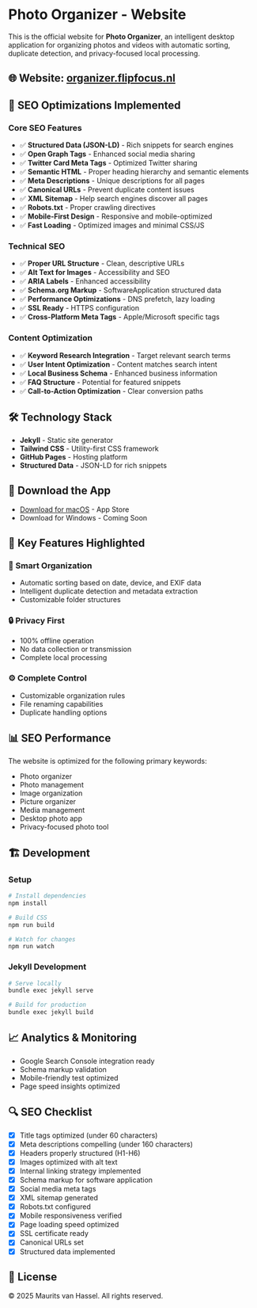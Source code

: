 # Photo Organizer - Website

This is the official website for **Photo Organizer**, an intelligent desktop application for organizing photos and videos with automatic sorting, duplicate detection, and privacy-focused local processing.

## 🌐 Website: [organizer.flipfocus.nl](https://organizer.flipfocus.nl/)

## 🚀 SEO Optimizations Implemented

### Core SEO Features
- ✅ **Structured Data (JSON-LD)** - Rich snippets for search engines
- ✅ **Open Graph Tags** - Enhanced social media sharing
- ✅ **Twitter Card Meta Tags** - Optimized Twitter sharing
- ✅ **Semantic HTML** - Proper heading hierarchy and semantic elements
- ✅ **Meta Descriptions** - Unique descriptions for all pages
- ✅ **Canonical URLs** - Prevent duplicate content issues
- ✅ **XML Sitemap** - Help search engines discover all pages
- ✅ **Robots.txt** - Proper crawling directives
- ✅ **Mobile-First Design** - Responsive and mobile-optimized
- ✅ **Fast Loading** - Optimized images and minimal CSS/JS

### Technical SEO
- ✅ **Proper URL Structure** - Clean, descriptive URLs
- ✅ **Alt Text for Images** - Accessibility and SEO
- ✅ **ARIA Labels** - Enhanced accessibility
- ✅ **Schema.org Markup** - SoftwareApplication structured data
- ✅ **Performance Optimizations** - DNS prefetch, lazy loading
- ✅ **SSL Ready** - HTTPS configuration
- ✅ **Cross-Platform Meta Tags** - Apple/Microsoft specific tags

### Content Optimization
- ✅ **Keyword Research Integration** - Target relevant search terms
- ✅ **User Intent Optimization** - Content matches search intent
- ✅ **Local Business Schema** - Enhanced business information
- ✅ **FAQ Structure** - Potential for featured snippets
- ✅ **Call-to-Action Optimization** - Clear conversion paths

## 🛠️ Technology Stack

- **Jekyll** - Static site generator
- **Tailwind CSS** - Utility-first CSS framework
- **GitHub Pages** - Hosting platform
- **Structured Data** - JSON-LD for rich snippets

## 📱 Download the App

- [Download for macOS](https://apps.apple.com/us/app/flipfocus-photo-organizer/id6743702259) - App Store
- Download for Windows - Coming Soon

## 🎯 Key Features Highlighted

### 🧠 Smart Organization
- Automatic sorting based on date, device, and EXIF data
- Intelligent duplicate detection and metadata extraction
- Customizable folder structures

### 🔒 Privacy First
- 100% offline operation
- No data collection or transmission
- Complete local processing

### ⚙️ Complete Control
- Customizable organization rules
- File renaming capabilities
- Duplicate handling options

## 📊 SEO Performance

The website is optimized for the following primary keywords:
- Photo organizer
- Photo management
- Image organization
- Picture organizer
- Media management
- Desktop photo app
- Privacy-focused photo tool

## 🏗️ Development

### Setup
```bash
# Install dependencies
npm install

# Build CSS
npm run build

# Watch for changes
npm run watch
```

### Jekyll Development
```bash
# Serve locally
bundle exec jekyll serve

# Build for production
bundle exec jekyll build
```

## 📈 Analytics & Monitoring

- Google Search Console integration ready
- Schema markup validation
- Mobile-friendly test optimized
- Page speed insights optimized

## 🔍 SEO Checklist

- [x] Title tags optimized (under 60 characters)
- [x] Meta descriptions compelling (under 160 characters)
- [x] Headers properly structured (H1-H6)
- [x] Images optimized with alt text
- [x] Internal linking strategy implemented
- [x] Schema markup for software application
- [x] Social media meta tags
- [x] XML sitemap generated
- [x] Robots.txt configured
- [x] Mobile responsiveness verified
- [x] Page loading speed optimized
- [x] SSL certificate ready
- [x] Canonical URLs set
- [x] Structured data implemented

## 📄 License

© 2025 Maurits van Hassel. All rights reserved.
